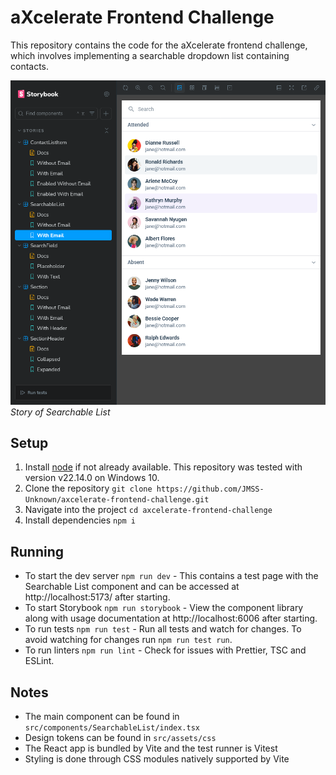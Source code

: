 # aXcelerate Frontend Challenge

This repository contains the code for the aXcelerate frontend challenge, which involves implementing a searchable dropdown list containing contacts.

![Searchable List in Storybook](./documentation/searchable_list_storybook.png)
_Story of Searchable List_

## Setup

1. Install [node](https://nodejs.org/en) if not already available. This repository was tested with version v22.14.0 on Windows 10.
2. Clone the repository `git clone https://github.com/JMSS-Unknown/axcelerate-frontend-challenge.git`
3. Navigate into the project `cd axcelerate-frontend-challenge`
4. Install dependencies `npm i`

## Running

- To start the dev server `npm run dev` - This contains a test page with the Searchable List component and can be accessed at http://localhost:5173/ after starting.
- To start Storybook `npm run storybook` - View the component library along with usage documentation at http://localhost:6006 after starting.
- To run tests `npm run test` - Run all tests and watch for changes. To avoid watching for changes run `npm run test run`.
- To run linters `npm run lint` - Check for issues with Prettier, TSC and ESLint.

## Notes

- The main component can be found in `src/components/SearchableList/index.tsx`
- Design tokens can be found in `src/assets/css`
- The React app is bundled by Vite and the test runner is Vitest
- Styling is done through CSS modules natively supported by Vite

